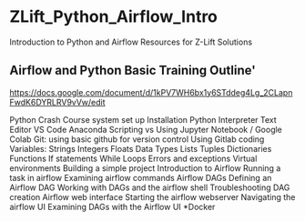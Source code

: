 # ZLift_Python_Airflow_Intro
Introduction to Python and Airflow Resources for Z-Lift Solutions

## Airflow and Python Basic Training Outline'

https://docs.google.com/document/d/1kPV7WH6bx1y6STddeg4Lg_2CLapnFwdK6DYRLRV9vVw/edit 

Python Crash Course 
system set up
Installation
Python Interpreter
Text Editor
VS Code
Anaconda
Scripting vs Using Jupyter Notebook / Google Colab 
Git: using basic github for version control
Using Gitlab 
coding
Variables: 
Strings
Integers 
Floats
Data Types
Lists
Tuples
Dictionaries
Functions
If statements
While Loops
Errors and exceptions
Virtual environments
Building a simple project
Introduction to Airflow 
Running a task in airflow
Examining airflow commands
Airflow DAGs
Defining an Airflow DAG 
Working with DAGs and the airflow shell
Troubleshooting DAG creation
Airflow web interface
Starting the airflow webserver
Navigating the airflow UI 
Examining DAGs with the Airflow UI
*Docker
